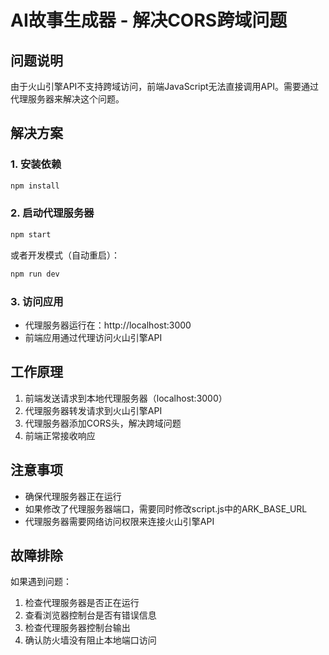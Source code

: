 # AI故事生成器 - 解决CORS跨域问题

## 问题说明
由于火山引擎API不支持跨域访问，前端JavaScript无法直接调用API。需要通过代理服务器来解决这个问题。

## 解决方案

### 1. 安装依赖
```bash
npm install
```

### 2. 启动代理服务器
```bash
npm start
```
或者开发模式（自动重启）：
```bash
npm run dev
```

### 3. 访问应用
- 代理服务器运行在：http://localhost:3000
- 前端应用通过代理访问火山引擎API

## 工作原理
1. 前端发送请求到本地代理服务器（localhost:3000）
2. 代理服务器转发请求到火山引擎API
3. 代理服务器添加CORS头，解决跨域问题
4. 前端正常接收响应

## 注意事项
- 确保代理服务器正在运行
- 如果修改了代理服务器端口，需要同时修改script.js中的ARK_BASE_URL
- 代理服务器需要网络访问权限来连接火山引擎API

## 故障排除
如果遇到问题：
1. 检查代理服务器是否正在运行
2. 查看浏览器控制台是否有错误信息
3. 检查代理服务器控制台输出
4. 确认防火墙没有阻止本地端口访问
